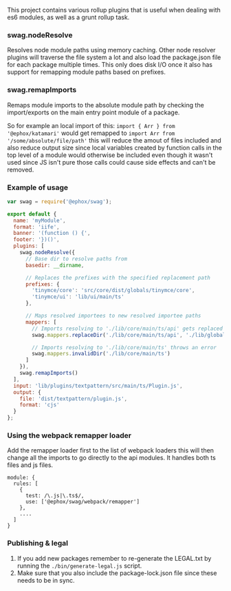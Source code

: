 This project contains various rollup plugins that is useful when dealing with es6 modules, as well as a grunt rollup task.

### swag.nodeResolve

Resolves node module paths using memory caching. Other node resolver plugins will traverse the file system a lot and also load the package.json
file for each package multiple times. This only does disk I/O once it also has support for remapping module paths based on prefixes.

### swag.remapImports

Remaps module imports to the absolute module path by checking the import/exports on the main entry point module of a package.

So for example an local import of this: `import { Arr } from '@ephox/katamari'` would get remapped to `import Arr from '/some/absolute/file/path'`
this will reduce the amout of files included and also reduce output size since local variables created by function calls in the top level of a module
would otherwise be included even though it wasn't used since JS isn't pure those calls could cause side effects and can't be removed.

### Example of usage

```js
var swag = require('@ephox/swag');

export default {
  name: 'myModule',
  format: 'iife',
  banner: '(function () {',
  footer: '})()',
  plugins: [
    swag.nodeResolve({
      // Base dir to resolve paths from
      basedir: __dirname,

      // Replaces the prefixes with the specified replacement path
      prefixes: {
        'tinymce/core': 'src/core/dist/globals/tinymce/core',
        'tinymce/ui': 'lib/ui/main/ts'
      },

      // Maps resolved importees to new resolved importee paths
      mappers: [
        // Imports resolving to './lib/core/main/ts/api' gets replaced with './lib/globals/tinymce/core/api'
        swag.mappers.replaceDir('./lib/core/main/ts/api', './lib/globals/tinymce/core/api'),

        // Imports resolving to './lib/core/main/ts' throws an error
        swag.mappers.invalidDir('./lib/core/main/ts')
      ]
    }),
    swag.remapImports()
  ],
  input: 'lib/plugins/textpattern/src/main/ts/Plugin.js',
  output: {
    file: 'dist/textpattern/plugin.js',
    format: 'cjs'
  }
};
```

### Using the webpack remapper loader

Add the remapper loader first to the list of webpack loaders this will then change all the imports to go directly to the api modules. It handles both ts files and js files.

```
module: {
  rules: [
    {
      test: /\.js|\.ts$/,
      use: ['@ephox/swag/webpack/remapper']
    },
    ....
  ]
}
```

### Publishing & legal

1. If you add new packages remember to re-generate the LEGAL.txt by running the `./bin/generate-legal.js` script.
2. Make sure that you also include the package-lock.json file since these needs to be in sync.
